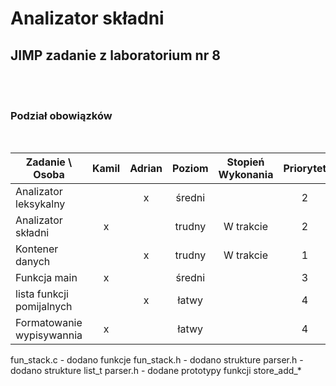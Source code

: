 # Analizator składni

## JIMP zadanie z laboratorium nr 8

<br/>
<br/>

### Podział obowiązków

<br/>

| Zadanie \ Osoba           | Kamil | Adrian | Poziom | Stopień Wykonania | Priorytet |
| ------------------------- | :---: | :----: | :----: | :---------------: | :-------: |
| Analizator leksykalny     |       |   x    | średni |                   |     2     |
| Analizator składni        |   x   |        | trudny |     W trakcie     |     2     |
| Kontener danych           |       |   x    | trudny |     W trakcie     |     1     |
| Funkcja main              |   x   |        | średni |                   |     3     |
| lista funkcji pomijalnych |       |   x    | łatwy  |                   |     4     |
| Formatowanie wypisywannia |   x   |        | łatwy  |                   |     4     |

fun_stack.c - dodano funkcje
fun_stack.h - dodano strukture
parser.h - dodano strukture list_t
parser.h - dodane prototypy funkcji store_add_*